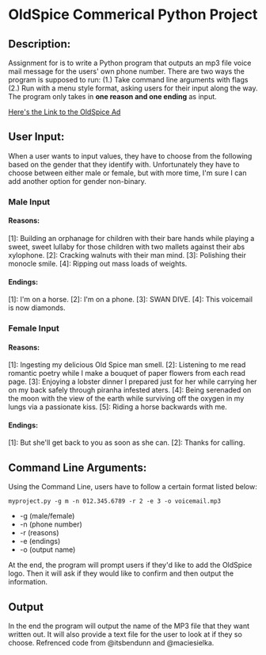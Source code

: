 # OldSpice Commerical Python Project

## Description:
Assignment for is to write a Python program that outputs an mp3 file voice mail message for the users' own phone number. There are two ways the program is supposed to run: (1.) Take command line arguments with flags (2.) Run with a menu style format, asking users for their input along the way. The program only takes in __one reason and one ending__ as input.

[Here's the Link to the OldSpice Ad](https://www.youtube.com/watch?v=-8JsvwUcok0)

## User Input:
When a user wants to input values, they have to choose from the following based on the gender that they identify with. Unfortunately they have to choose between either male or female, but with more time, I'm sure I can add another option for gender non-binary.

### Male Input

#### Reasons:

[1]: Building an orphanage for children with their bare hands while playing a sweet, sweet lullaby for those children with two mallets against their abs xylophone.
[2]: Cracking walnuts with their man mind.
[3]: Polishing their monocle smile.
[4]: Ripping out mass loads of weights.

#### Endings:
[1]: I'm on a horse.
[2]: I'm on a phone.
[3]: SWAN DIVE.
[4]: This voicemail is now diamonds.

### Female Input

#### Reasons:
[1]: Ingesting my delicious Old Spice man smell.
[2]: Listening to me read romantic poetry while I make a bouquet of paper flowers from each read page.
[3]: Enjoying a lobster dinner I prepared just for her while carrying her on my back safely through piranha infested aters.
[4]: Being serenaded on the moon with the view of the earth while surviving off the oxygen in my lungs via a passionate kiss.
[5]: Riding a horse backwards with me.

#### Endings:
[1]: But she'll get back to you as soon as she can.
[2]: Thanks for calling.

## Command Line Arguments:
Using the Command Line, users have to follow a certain format listed below:

`myproject.py -g m -n 012.345.6789 -r 2 -e 3 -o voicemail.mp3`

* -g (male/female) 
* -n (phone number) 
* -r (reasons) 
* -e (endings)
* -o (output name)

At the end, the program will prompt users if they'd like to add the OldSpice logo. Then it will ask if they would like to confirm and then output the information.

## Output 
In the end the program will output the name of the MP3 file that they want written out. It will also provide a text file for the user to look at if they so choose. Refrenced code from @itsbendunn and @maciesielka.
